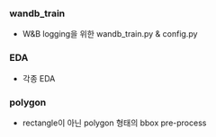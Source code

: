 ### wandb_train
- W&B logging을 위한 wandb_train.py & config.py

### EDA
- 각종 EDA

### polygon
- rectangle이 아닌 polygon 형태의 bbox pre-process